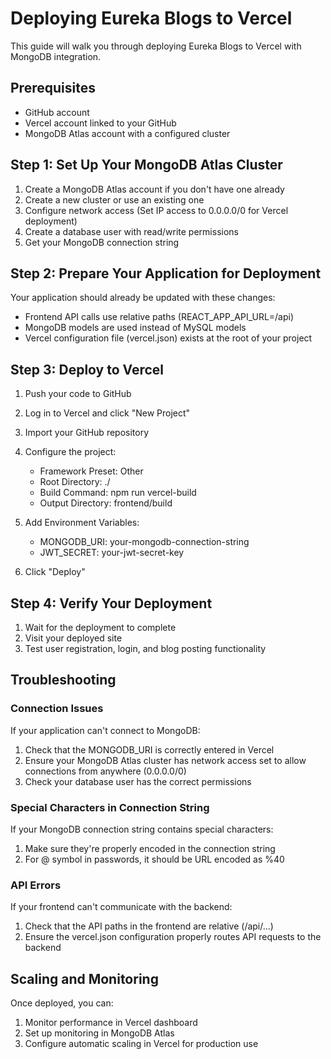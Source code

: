 # Deploying Eureka Blogs to Vercel

This guide will walk you through deploying Eureka Blogs to Vercel with MongoDB integration.

## Prerequisites

- GitHub account
- Vercel account linked to your GitHub
- MongoDB Atlas account with a configured cluster

## Step 1: Set Up Your MongoDB Atlas Cluster

1. Create a MongoDB Atlas account if you don't have one already
2. Create a new cluster or use an existing one
3. Configure network access (Set IP access to 0.0.0.0/0 for Vercel deployment)
4. Create a database user with read/write permissions
5. Get your MongoDB connection string

## Step 2: Prepare Your Application for Deployment

Your application should already be updated with these changes:

- Frontend API calls use relative paths (REACT_APP_API_URL=/api)
- MongoDB models are used instead of MySQL models
- Vercel configuration file (vercel.json) exists at the root of your project

## Step 3: Deploy to Vercel

1. Push your code to GitHub
2. Log in to Vercel and click "New Project"
3. Import your GitHub repository
4. Configure the project:
   - Framework Preset: Other
   - Root Directory: ./
   - Build Command: npm run vercel-build
   - Output Directory: frontend/build

5. Add Environment Variables:
   - MONGODB_URI: your-mongodb-connection-string
   - JWT_SECRET: your-jwt-secret-key

6. Click "Deploy"

## Step 4: Verify Your Deployment

1. Wait for the deployment to complete
2. Visit your deployed site
3. Test user registration, login, and blog posting functionality

## Troubleshooting

### Connection Issues

If your application can't connect to MongoDB:

1. Check that the MONGODB_URI is correctly entered in Vercel
2. Ensure your MongoDB Atlas cluster has network access set to allow connections from anywhere (0.0.0.0/0)
3. Check your database user has the correct permissions

### Special Characters in Connection String

If your MongoDB connection string contains special characters:

1. Make sure they're properly encoded in the connection string
2. For @ symbol in passwords, it should be URL encoded as %40

### API Errors

If your frontend can't communicate with the backend:

1. Check that the API paths in the frontend are relative (/api/...)
2. Ensure the vercel.json configuration properly routes API requests to the backend

## Scaling and Monitoring

Once deployed, you can:

1. Monitor performance in Vercel dashboard
2. Set up monitoring in MongoDB Atlas
3. Configure automatic scaling in Vercel for production use
